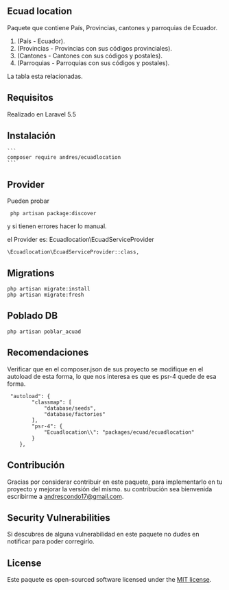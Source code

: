 ## Ecuad location

Paquete que contiene País, Provincias, cantones y parroquias de Ecuador. 
1. (País - Ecuador).
2. (Provincias - Provincias con sus códigos provinciales).
3. (Cantones - Cantones con sus códigos y postales).
4. (Parroquias - Parroquias con sus códigos y postales).

La tabla esta relacionadas.

## Requisitos
Realizado en Laravel 5.5

## Instalación

    ```
    composer require andres/ecuadlocation
    ```

## Provider

Pueden probar 
```
 php artisan package:discover
 ```

 y si tienen errores hacer lo manual.

 el Provider es: Ecuadlocation\\EcuadServiceProvider

```
\Ecuadlocation\EcuadServiceProvider::class,
```

## Migrations
```
php artisan migrate:install
php artisan migrate:fresh
```

## Poblado DB
```
php artisan poblar_acuad
```

## Recomendaciones
Verificar que en el composer.json de sus proyecto se modifique en el autoload de esta forma,
lo que nos interesa es que es psr-4 quede de esa forma.
```
 "autoload": {
        "classmap": [
            "database/seeds",
            "database/factories"
        ],
        "psr-4": {
            "Ecuadlocation\\": "packages/ecuad/ecuadlocation"
        }
    },
```

## Contribución

Gracias por considerar contribuir en este paquete, para implementarlo en tu proyecto y mejorar la versión del mismo. su contribución sea bienvenida escribirme a [andrescondo17@gmail.com](mailto:andrescondo17@gmail.com).

## Security Vulnerabilities

Si descubres de alguna vulnerabilidad en este paquete no dudes en notificar para poder corregirlo.

## License

Este paquete es open-sourced software licensed under the [MIT license](http://opensource.org/licenses/MIT).

